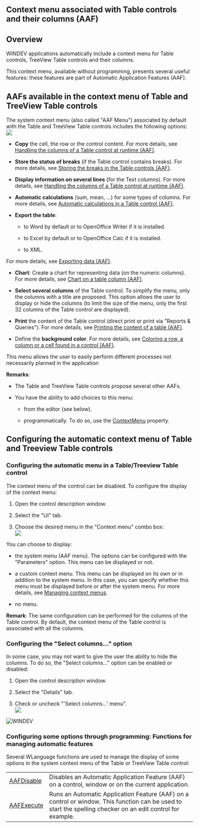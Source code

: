 


## Context menu associated with Table controls and their columns (AAF)
			



<a name="NOTE1"></a>
<a name="NOTE1_1"></a>


## Overview
<a name="overview_ELTTEXTE000183"></a>
WINDEV applications automatically include a context menu for Table controls, TreeView Table controls and their columns. 

This context menu, available without programming, presents several useful features: these features are part of Automatic Application Features (AAF). 

<a name="NOTE2"></a>
<a name="NOTE2_1"></a>


## AAFs available in the context menu of Table and TreeView Table controls
<a name="aafs_available_the_context_menu_table_and_treeview_table_controls_ELTTEXTE000207"></a>
The system context menu (also called "AAF Menu") associated by default with the Table and TreeView Table controls includes the following options: <br>![](https://doc.pcsoft.fr/en-US/images/image.awp?langid=3&name=Champ_Table_MenuCtx.gif)


- **Copy** the cell, the row or the control content. For more details, see [Handling the columns of a Table control at runtime (AAF)](../WDChamp/9500109.md). 

- **Store the status of breaks** (if the Table control contains breaks). For more details, see [Storing the breaks in the Table controls (AAF)](../WDChamp/9500138.md). 

- **Display information on several lines** (for the Text columns). For more details, see [Handling the columns of a Table control at runtime (AAF)](../WDChamp/9500109.md). 

- **Automatic calculations** (sum, mean, ...) for some types of columns. For more details, see [Automatic calculations in a Table control (AAF)](../WDChamp/9500141.md). 

- **Export the table**: 

	- to Word by default or to OpenOffice Writer if it is installed.

	- to Excel by default or to OpenOffice Calc if it is installed.

	- to XML.


For more details, see [Exporting data (AAF)](../WDChamp/9500142.md). 

- **Chart**: Create a chart for representing data (on the numeric columns). For more details, see [Chart on a table column (AAF)](../WDChamp/9500143.md). 

- **Select several columns** of the Table control.
	To simplify the menu, only the columns with a title are proposed.
	This option allows the user to display or hide the columns (to limit the size of the menu, only the first 32 columns of the Table control are displayed).

- **Print** the content of the Table control (direct print or print via "Reports & Queries"). For more details, see [Printing the content of a table (AAF)](../WDChamp/9500132.md). 

- Define the **background color**. For more details, see [Coloring a row, a column or a cell found in a control (AAF)](../WDChamp/9500139.md).




This menu allows the user to easily perform different processes not necessarily planned in the application

**Remarks**: 

- The Table and TreeView Table controls propose several other AAFs.  

- You have the ability to add choices to this menu: 

	- from the editor (see below). 

	- programmatically. To do so, use the [ContextMenu](../Proprietes/2510077.md) property.







<a name="NOTE3"></a>
<a name="NOTE3_1"></a>


## Configuring the automatic context menu of Table and Treeview Table controls
<a name="configuring_the_automatic_context_menu_table_and_treeview_table_controls_ELTTEXTE000231"></a>


### Configuring the automatic menu in a Table/Treeview Table control
<a name="configuring_the_automatic_menu_tabletreeview_table_control_ELTPARAGRAPHE000090"></a>

The context menu of the control can be disabled. To configure the display of the context menu:

1. Open the control description window.

2. Select the "UI" tab.

3. Choose the desired menu in the "Context menu" combo box:<br>![](https://doc.pcsoft.fr/en-US/images/image.awp?langid=3&name=Fonctionnalites_auto_Menu2.gif)





You can choose to display: 

- the system menu (AAF menu). The options can be configured with the "Parameters" option. This menu can be displayed or not. 

- a custom context menu. This menu can be displayed on its own or in addition to the system menu. In this case, you can specify whether this menu must be displayed before or after the system menu. For more details, see [Managing context menus](../WDChamp/1010011.md).

- no menu. 




**Remark**: The same configuration can be performed for the columns of the Table control. By default, the context menu of the Table control is associated with all the columns.  
<a name="NOTE3_2"></a>


### Configuring the "Select columns..." option
<a name="configuring_the_select_columns_option_ELTPARAGRAPHE000119"></a>

In some case, you may not want to give the user the ability to hide the columns. To do so, the "Select columns..." option can be enabled or disabled:

1. Open the control description window.

2. Select the "Details" tab.

3. Check or uncheck "'Select columns...' menu".<br>![](https://doc.pcsoft.fr/en-US/images/image.awp?langid=3&name=Fonctionnalites_auto_Menu3.gif)




<a name="NOTE3_3"></a>
![WINDEV](https://doc.pcsoft.fr/ext/images/us/WD.png) 

### Configuring some options through programming: Functions for managing automatic features
<a name="configuring_some_options_through_programming_functions_for_managing_automatic_features_ELTPARAGRAPHE000133"></a>

Several WLanguage functions are used to manage the display of some options in the system context menu of the Table or TreeView Table control:



|   |   |
| --- | --- |
| [AAFDisable](../WDLang1/1000022018.md) | Disables an Automatic Application Feature (AAF) on a control, window or on the current application. |
| [AAFExecute](../WDLang1/1000022099.md) | Runs an Automatic Application Feature (AAF) on a control or window. This function can be used to start the spelling checker on an edit control for example. |







